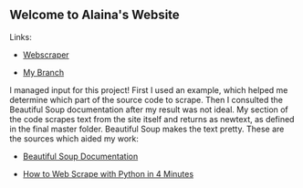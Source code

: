## Welcome to Alaina's Website
Links:

- [Webscraper](https://github.com/hmccree/webscraper_2020)

- [My Branch](https://github.com/hmccree/webscraper_2020/tree/input)

I managed input for this project! First I used an example, which helped me determine which part of the source code to scrape.  Then I consulted the Beautiful Soup documentation after my result was not ideal. My section of the code scrapes text from the site itself and returns as newtext, as defined in the final master folder. Beautiful Soup makes the text pretty. These are the sources which aided my work:

- [Beautiful Soup Documentation](https://www.crummy.com/software/BeautifulSoup/bs4/doc/)

- [How to Web Scrape with Python in 4 Minutes](https://towardsdatascience.com/how-to-web-scrape-with-python-in-4-minutes-bc49186a8460)

